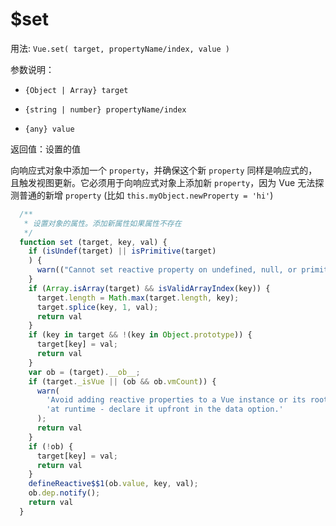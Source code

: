 # $set

用法: `Vue.set( target, propertyName/index, value )`

参数说明：

- `{Object | Array} target`

- `{string | number} propertyName/index`

- `{any} value`

返回值：设置的值

向响应式对象中添加一个 `property`，并确保这个新 `property` 同样是响应式的，且触发视图更新。它必须用于向响应式对象上添加新 `property`，因为 Vue 无法探测普通的新增 `property` (比如 `this.myObject.newProperty = 'hi'`)

```js
  /**
   * 设置对象的属性。添加新属性如果属性不存在
   */
  function set (target, key, val) {
    if (isUndef(target) || isPrimitive(target)
    ) {
      warn(("Cannot set reactive property on undefined, null, or primitive value: " + ((target))));
    }
    if (Array.isArray(target) && isValidArrayIndex(key)) {
      target.length = Math.max(target.length, key);
      target.splice(key, 1, val);
      return val
    }
    if (key in target && !(key in Object.prototype)) {
      target[key] = val;
      return val
    }
    var ob = (target).__ob__;
    if (target._isVue || (ob && ob.vmCount)) {
      warn(
        'Avoid adding reactive properties to a Vue instance or its root $data ' +
        'at runtime - declare it upfront in the data option.'
      );
      return val
    }
    if (!ob) {
      target[key] = val;
      return val
    }
    defineReactive$$1(ob.value, key, val);
    ob.dep.notify();
    return val
  }
```